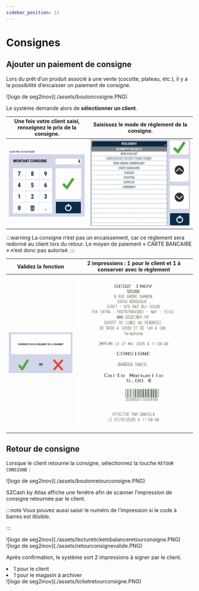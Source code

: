```yaml
---
sidebar_position: 12
---
```


# Consignes

## Ajouter un paiement de consigne


Lors du prêt d’un produit associé à une vente (cocotte, plateau, etc.), il y a la possibilité d’encaisser un paiement de consigne.

<div className="contenaireImg">
    ![logo de seg2inov](./assets/boutoncosigne.PNG)
</div>


Le système demande alors de **sélectionner un client**.

| Une fois votre client saisi, renseignez le **prix de la consigne**.       | Saisissez le **mode de règlement de la consigne**. | 
|:-----------:|:----:|
| ![logo de seg2inov](./assets/saisieprixoumontantconsigne.PNG)      |  ![logo de seg2inov](./assets/listereglementconsigne.PNG) |

:::warning
La consigne n’est pas un encaissement, car ce règlement sera redonné au client lors du retour. Le moyen de paiement « CARTE BANCAIRE » n’est donc pas autorisé.
:::

| Validez la fonction  | 2 impressions : 1 pour le client et 1 à conserver avec le règlement | 
|:-----------:|:----:|
| ![logo de seg2inov](./assets/valideconsigne.PNG)      |  ![logo de seg2inov](./assets/ticketconsigne.PNG) |


## Retour de consigne

Lorsque le client retourne la consigne, sélectionnez la touche ```RETOUR CONSIGNE``` :

<div className="contenaireImg">
    ![logo de seg2inov](./assets/boutonretourconsigne.PNG)
</div>

S2Cash by Atlas affiche une fenêtre afin de scanner l’impression de consigne retournée par le client.



:::note
Vous pouvez aussi saisir le numéro de l’impression si le code à barres est illisible.

:::

<div className="contenaireImg">
    ![logo de seg2inov](./assets/lectureticketnbalanceretourconsigne.PNG)
</div>


<div className="contenaireImg">
    ![logo de seg2inov](./assets/retourconsignevalide.PNG)
</div>

Après confirmation, le système sort 2 impressions à signer par le client. 

<li> 1 pour le client </li>
<li> 1 pour le magasin à archiver </li>

<div className="contenaireImg">
    ![logo de seg2inov](./assets/ticketretourconsigne.PNG)
</div>
